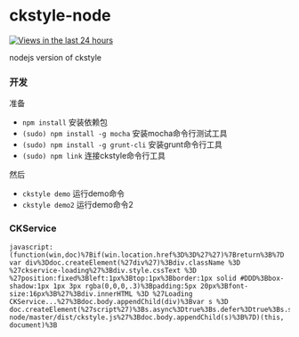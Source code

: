 ckstyle-node
============

[![Views in the last 24 hours](https://sourcegraph.com/api/repos/github.com/wangjeaf/ckstyle-node/counters/views-24h.png)](https://github.com/wangjeaf/ckstyle-node/)

nodejs version of ckstyle

### 开发

准备

- `npm install` 安装依赖包
- `(sudo) npm install -g mocha` 安装mocha命令行测试工具
- `(sudo) npm install -g grunt-cli` 安装grunt命令行工具
- `(sudo) npm link` 连接ckstyle命令行工具

然后

- `ckstyle demo` 运行demo命令
- `ckstyle demo2` 运行demo命令2

### CKService

```
javascript:(function(win,doc)%7Bif(win.location.href%3D%3D%27%27)%7Breturn%3B%7D var div%3Ddoc.createElement(%27div%27)%3Bdiv.className %3D %27ckservice-loading%27%3Bdiv.style.cssText %3D %27position:fixed%3Bleft:1px%3Btop:1px%3Bborder:1px solid #DDD%3Bbox-shadow:1px 1px 3px rgba(0,0,0,.3)%3Bpadding:5px 20px%3Bfont-size:16px%3B%27%3Bdiv.innerHTML %3D %27Loading CKService...%27%3Bdoc.body.appendChild(div)%3Bvar s %3D doc.createElement(%27script%27)%3Bs.async%3Dtrue%3Bs.defer%3Dtrue%3Bs.src%3D%27https://raw.githubusercontent.com/wangjeaf/ckstyle-node/master/dist/ckstyle.js%27%3Bdoc.body.appendChild(s)%3B%7D)(this, document)%3B
```